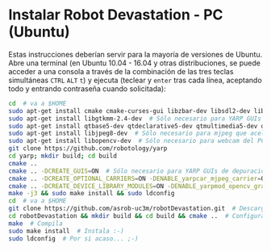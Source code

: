 # Instalar Robot Devastation - PC (Ubuntu)

Estas instrucciones deberían servir para la mayoría de versiones de Ubuntu. Abre una terminal (en Ubuntu 10.04 - 16.04 y otras distribuciones, se puede acceder a una consola a través de la combinación de las tres teclas simultáneas `CTRL` `ALT` `t`) y ejecuta (teclear y `enter` tras cada línea, aceptando todo y entrando contraseña cuando solicitada):

```bash
cd  # va a $HOME
sudo apt-get install cmake cmake-curses-gui libzbar-dev libsdl2-dev libsdl2-image-dev libsdl2-mixer-dev libsdl2-ttf-dev build-essential libace-dev git
sudo apt-get install libgtkmm-2.4-dev  # Sólo necesario para YARP GUIs de depuración: yarpview, gyarpmanager
sudo apt-get install qtbase5-dev qtdeclarative5-dev qtmultimedia5-dev qtdeclarative5-qtquick2-plugin qtdeclarative5-window-plugin qtdeclarative5-qtmultimedia-plugin qtdeclarative5-controls-plugin qtdeclarative5-dialogs-plugin libqt5svg5
sudo apt-get install libjpeg8-dev  # Sólo necesario para mjpeg que acelera comunicaciones de vídeo
sudo apt-get install libopencv-dev  # Sólo necesario para webcam del PC
git clone https://github.com/robotology/yarp
cd yarp; mkdir build; cd build
cmake ..
cmake .. -DCREATE_GUIS=ON  # Sólo necesario para YARP GUIs de depuración: yarpview, gyarpmanager
cmake .. -DCREATE_OPTIONAL_CARRIERS=ON -DENABLE_yarpcar_mjpeg_carrier=ON  # Sólo necesario para mjpeg que acelera comunicaciones de vídeo
cmake .. -DCREATE_DEVICE_LIBRARY_MODULES=ON -DENABLE_yarpmod_opencv_grabber=ON  # Sólo necesario para webcam del PC
make -j3 && sudo make install && sudo ldconfig
cd  # va a $HOME
git clone https://github.com/asrob-uc3m/robotDevastation.git  # Descarga Robot Devastation
cd robotDevastation && mkdir build && cd build && cmake ..  # Configura Robot Devastation
make  # Compila
sudo make install  # Instala :-)
sudo ldconfig  # Por si acaso... ;-)
```